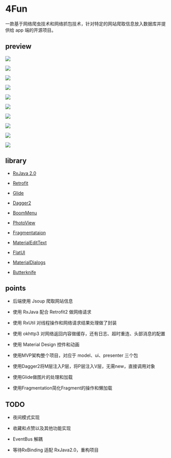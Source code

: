 # 4Fun #

一款基于网络爬虫技术和网络抓包技术，针对特定的网站爬取信息放入数据库并提供给 app 端的开源项目。

## preview ##

![](http://i1.piimg.com/4851/bf0666fa4bf0564c.png)


![](http://i1.piimg.com/4851/1918037836fa523f.png)


![](http://i1.piimg.com/4851/0d1598e4a94c8c98.png)


![](http://i1.piimg.com/4851/7ba34443ee988111.png)


![](http://i1.piimg.com/4851/4f9e8d92c0b32108.png)


![](http://i1.piimg.com/4851/163f41838492aca5.png)


![](http://i1.piimg.com/4851/c7580d3d7ca57676.png)


![](http://i1.piimg.com/4851/b7ce6b65916a54dd.png)


![](http://i1.piimg.com/4851/03714008cfdf6ddf.png)


![](http://i1.piimg.com/4851/7a04dc3e2bfae86c.png)

## library ##

- [RxJava 2.0](https://github.com/ReactiveX/RxJava/tree/2.x)

- [Retrofit](https://github.com/square/retrofit)

- [Glide](https://github.com/bumptech/glide)

- [Dagger2](https://github.com/google/dagger)

- [BoomMenu](https://github.com/Nightonke/BoomMenu)

- [PhotoView](https://github.com/chrisbanes/PhotoView)

- [Fragmentataion](https://github.com/YoKeyword/Fragmentation)

- [MaterialEditText](https://github.com/rengwuxian/MaterialEditText)

- [FlatUI](https://github.com/eluleci/FlatUI)

- [MaterialDialogs](https://github.com/afollestad/material-dialogs)

- [Butterknife](https://github.com/JakeWharton/butterknife)

## points ##

- 后端使用 Jsoup 爬取网站信息

- 使用 RxJava 配合 Retrofit2 做网络请求

- 使用 RxUtil 对线程操作和网络请求结果处理做了封装

- 使用 okhttp3 对网络返回内容做缓存，还有日志、超时重连、头部消息的配置

- 使用 Material Design 控件和动画

- 使用MVP架构整个项目，对应于 model、ui、presenter 三个包

- 使用Dagger2将M层注入P层，将P层注入V层，无需new，直接调用对象

- 使用Glide做图片的处理和加载

- 使用Fragmentation简化Fragment的操作和懒加载

## TODO ##

- 夜间模式实现

- 收藏和点赞以及其他功能实现

- EventBus 解耦

- 等待RxBinding 适配 RxJava2.0，重构项目
